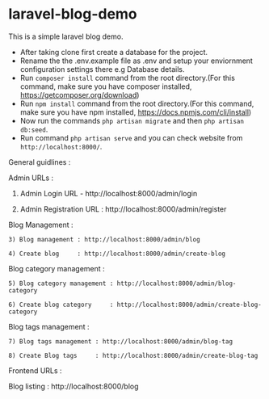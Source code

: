 # laravel-blog-demo
This is a simple laravel blog demo.

* After taking clone first create a database for the project.
* Rename the the .env.example file as .env and setup your enviornment configuration settings there e.g Database details.
* Run `composer install` command from the root directory.(For this command, make sure you have composer installed, https://getcomposer.org/download)
* Run `npm install` command from the root directory.(For this command, make sure you have npm installed, https://docs.npmjs.com/cli/install)
* Now run the commands `php artisan migrate` and then `php artisan db:seed`.
* Run command `php artisan serve` and you can check website from `http://localhost:8000/`.



General guidlines :


Admin URLs :


1) Admin Login URL - http://localhost:8000/admin/login

2) Admin Registration URL : http://localhost:8000/admin/register

Blog Management : 

	3) Blog management : http://localhost:8000/admin/blog

	4) Create blog 	   : http://localhost:8000/admin/create-blog

Blog category management :

	5) Blog category management : http://localhost:8000/admin/blog-category

	6) Create blog category 	: http://localhost:8000/admin/create-blog-category

Blog tags management :	

	7) Blog tags management : http://localhost:8000/admin/blog-tag

	8) Create Blog tags 	: http://localhost:8000/admin/create-blog-tag


Frontend URLs :

Blog listing : http://localhost:8000/blog
